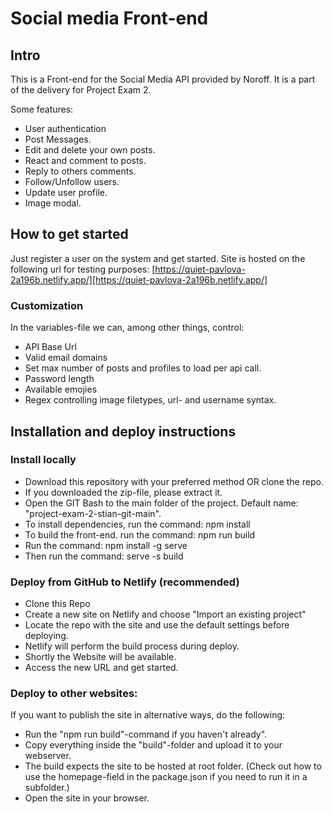 # Social media Front-end

## Intro

This is a Front-end for the Social Media API provided by Noroff.
It is a part of the delivery for Project Exam 2.

Some features:

- User authentication
- Post Messages.
- Edit and delete your own posts.
- React and comment to posts.
- Reply to others comments.
- Follow/Unfollow users.
- Update user profile.
- Image modal.

## How to get started

Just register a user on the system and get started.
Site is hosted on the following url for testing purposes:
[https://quiet-pavlova-2a196b.netlify.app/][https://quiet-pavlova-2a196b.netlify.app/]

### Customization

In the variables-file we can, among other things, control:

- API Base Url
- Valid email domains
- Set max number of posts and profiles to load per api call.
- Password length
- Available emojies
- Regex controlling image filetypes, url- and username syntax.

## Installation and deploy instructions

### Install locally

- Download this repository with your preferred method OR clone the repo.
- If you downloaded the zip-file, please extract it.
- Open the GIT Bash to the main folder of the project. Default name: "project-exam-2-stian-git-main".
- To install dependencies, run the command: npm install
- To build the front-end. run the command: npm run build
- Run the command: npm install -g serve
- Then run the command: serve -s build

### Deploy from GitHub to Netlify (recommended)

- Clone this Repo
- Create a new site on Netlify and choose "Import an existing project"
- Locate the repo with the site and use the default settings before deploying.
- Netlify will perform the build process during deploy.
- Shortly the Website will be available.
- Access the new URL and get started.

### Deploy to other websites:

If you want to publish the site in alternative ways, do the following:

- Run the "npm run build"-command if you haven't already".
- Copy everything inside the "build"-folder and upload it to your webserver.
- The build expects the site to be hosted at root folder. (Check out how to use the homepage-field in the package.json if you need to run it in a subfolder.)
- Open the site in your browser.
